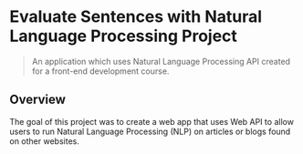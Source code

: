 # Evaluate Sentences with Natural Language Processing Project
>An application which uses Natural Language Processing API created for a front-end development course.

## Overview
The goal of this project was to create a web app that uses Web API to allow users to run Natural Language Processing (NLP) on articles or blogs found on other websites.
